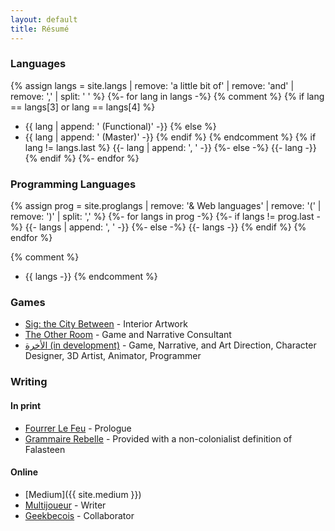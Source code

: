 ```yaml
---
layout: default
title: Résumé
---
```

<section id="resume" markdown="1">

### Languages
{% assign langs = site.langs | remove: 'a little bit of' | remove: 'and' | remove: ',' | split: ' ' %}
{%- for lang in langs -%}
{% comment %}
{% if lang == langs[3] or lang == langs[4] %}
* {{ lang | append: ' (Functional)' -}}
{% else %}
* {{ lang | append: ' (Master)' -}}
{% endif %}
{% endcomment %}
{% if lang != langs.last %}
{{- lang | append: ', ' -}}
{%- else -%}
{{- lang -}}
{% endif %}
{%- endfor %}

### Programming Languages
{% assign prog = site.proglangs | remove: '& Web languages' | remove: '(' | remove: ')' | split: ',' %}
{%- for langs in prog -%}
{%- if langs != prog.last -%}
{{- langs | append: ', ' -}}
{%- else -%}
{{- langs -}}
{% endif %}
{% endfor %}

{% comment %}
* {{ langs -}}
{% endcomment %}

### Games
* [Sig: the City Between](https://genesisoflegend.com/products/sig) - Interior Artwork
* [The Other Room](http://minorityvr.com) - Game and Narrative Consultant
* [الأخرة (in development)](https://studioslune.com/projects/alakhira) - Game, Narrative, and Art Direction, Character Designer, 3D Artist, Animator, Programmer

### Writing
#### In print
* [Fourrer Le Feu](https://leslibraires.ca/livres/fourrer-le-feu-marjolaine-beauchamp-9782924682036.html) - Prologue
* [Grammaire Rebelle](https://www.facebook.com/events/290536951728803/) - Provided with a non-colonialist definition of Falasteen

#### Online
* [Medium]({{ site.medium }})
* [Multijoueur](https://multijoueur.ca/author/mchamli/) - Writer
* [Geekbecois](https://geekbecois.com/author/moustafa/) - Collaborator

<!--div id="contributions" class="contributions" markdown="1">
## Coding Contributions:
 <ul>
  {% for contribution in site.data.github-contributions limit:10 %}
   <li><a href="{{ contribution.html_url }}">{{ contribution.title }}</a></li>
  {% endfor %}
 </ul>
</div-->
